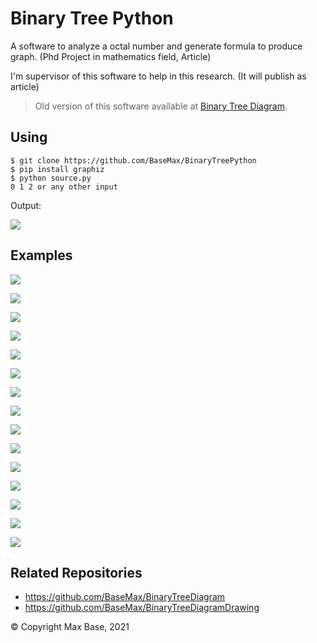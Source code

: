 # Binary Tree Python

A software to analyze a octal number and generate formula to produce graph. (Phd Project in mathematics field, Article)

I'm supervisor of this software to help in this research. (It will publish as article)

> Old version of this software available at [Binary Tree Diagram](https://github.com/BaseMax/BinaryTreeDiagram).

## Using

```
$ git clone https://github.com/BaseMax/BinaryTreePython
$ pip install graphiz
$ python source.py
0 1 2 or any other input
```

Output:

![](examples/0-1-2.png)

## Examples

![](examples/1.jpg)

![](examples/2.jpg)

![](examples/3.jpg)

![](examples/4.jpg)

![](examples/5.jpg)

![](examples/6.jpg)

![](examples/7.jpg)

![](examples/8.jpg)

![](examples/9.jpg)

![](examples/10.jpg)

![](examples/11.jpg)

![](examples/12.jpg)

![](examples/13.jpg)

![](examples/14.jpg)

![](examples/15.jpg)

## Related Repositories

- https://github.com/BaseMax/BinaryTreeDiagram
- https://github.com/BaseMax/BinaryTreeDiagramDrawing

© Copyright Max Base, 2021
